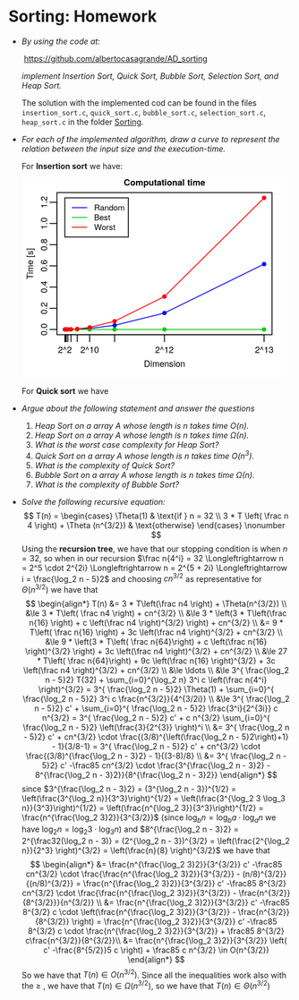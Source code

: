 # Sorting: Homework



- *By using the code at:*

  ​                                         https://github.com/albertocasagrande/AD_sorting

  *implement Insertion Sort, Quick Sort, Bubble Sort, Selection Sort, and Heap Sort.*

  The solution with the implemented cod can be found in the files `insertion_sort.c`, `quick_sort.c`, `bubble_sort.c`, `selection_sort.c`, `heap_sort.c` in the folder [Sorting](../Sorting).

- *For each of the implemented algorithm, draw a curve to represent the relation between the input size and the execution-time.*

  For **Insertion sort** we have:

  <img src="figs/insertion_sort.png" alt="insertion_sort" style="zoom:50%;" />

  For **Quick sort** we have

  

- *Argue about the following statement and answer the questions*

  1. *Heap Sort on a array $A$ whose length is n takes time $O(n)$.*
  2. *Heap Sort on a array $A$ whose length is n takes time $\Omega(n)$.*
  3. *What is the worst case complexity for Heap Sort?*
  4. *Quick Sort on a array A whose length is n takes time $O(n^3)$.*
  5. *What is the complexity of Quick Sort?*
  6. *Bubble Sort on a array A whose length is n takes time $\Omega(n)$.*
  7. *What is the complexity of Bubble Sort?*

- *Solve the following recursive equation:*
  $$
  T(n) = \begin{cases}
  \Theta(1) & \text{if } n = 32 \\
  3 * T \left( \frac n 4 \right) + \Theta (n^{3/2}) & \text{otherwise}
  \end{cases}
  \nonumber
  $$
  Using the **recursion tree**, we have that our stopping condition is when $n = 32$, so when in our recursion $\frac n{4^i} = 32 \Longleftrightarrow n = 2^5 \cdot 2^{2i} \Longleftrightarrow n = 2^{5 + 2i} \Longleftrightarrow i = \frac{\log_2 n - 5}2$ and choosing $cn^{3/2}$ as representative for $\Theta(n^{3/2})$ we have that
  $$
  \begin{align*}
  T(n) &= 3 * T\left(\frac n4 \right) + \Theta(n^{3/2}) \\
  &\le 3 * T\left( \frac n4 \right) + cn^{3/2} \\
  &\le 3 * \left(3 * T\left(\frac n{16} \right) + c \left(\frac n4 \right)^{3/2} \right) + cn^{3/2} \\
  &= 9 * T\left( \frac n{16} \right) + 3c \left(\frac n4 \right)^{3/2} + cn^{3/2} \\
  &\le 9 * \left(3 * T\left( \frac n{64}\right) + c \left(\frac n{16} \right)^{3/2} \right) + 3c \left(\frac n4 \right)^{3/2} + cn^{3/2} \\
  &\le 27 * T\left( \frac n{64}\right) + 9c \left(\frac n{16} \right)^{3/2} + 3c \left(\frac n4 \right)^{3/2} + cn^{3/2} \\
  &\le \ldots \\
  &\le 3^{ \frac{\log_2 n - 5}2} T(32) + \sum_{i=0}^{\log_2 n} 3^i c \left(\frac n{4^i} \right)^{3/2}
  = 3^{ \frac{\log_2 n - 5}2} \Theta(1) + \sum_{i=0}^{ \frac{\log_2 n - 5}2} 3^i c \frac{n^{3/2}}{4^{3/2i}} \\
  &\le 3^{ \frac{\log_2 n - 5}2} c' + \sum_{i=0}^{ \frac{\log_2 n - 5}2} \frac{3^i}{2^{3i}} c n^{3/2}
  = 3^{ \frac{\log_2 n - 5}2} c' + c n^{3/2} \sum_{i=0}^{ \frac{\log_2 n - 5}2} \left(\frac{3}{2^{3}} \right)^i \\
  &= 3^{ \frac{\log_2 n - 5}2} c' + cn^{3/2} \cdot \frac{(3/8)^{\left(\frac{\log_2 n - 5}2\right)+1} - 1}{3/8-1}
  = 3^{ \frac{\log_2 n - 5}2} c' + cn^{3/2} \cdot \frac{(3/8)^{\frac{\log_2 n - 3}2} - 1}{(3-8)/8} \\
  &= 3^{ \frac{\log_2 n - 5}2} c' -\frac85 cn^{3/2} \cdot \frac{3^{\frac{\log_2 n - 3}2} - 8^{\frac{\log_2 n - 3}2}}{8^{\frac{\log_2 n - 3}2}}
  \end{align*}
  $$
  since $3^{\frac{\log_2 n - 3}2} = (3^{\log_2 n - 3})^{1/2} = \left(\frac{3^{\log_2 n}}{3^3}\right)^{1/2} = \left(\frac{3^{\log_2 3 \log_3 n}}{3^3}\right)^{1/2} = \left(\frac{n^{\log_2 3}}{3^3}\right)^{1/2} = \frac{n^{\frac{\log_2 3}2}}{3^{3/2}}$ (since $\log_b n = \log_b a \cdot \log_a n$ we have $\log_2 n = \log_2 3 \cdot \log_3 n$) and $8^{\frac{\log_2 n - 3}2} = 2^{\frac32(\log_2 n - 3)} = (2^{\log_2 n - 3})^{3/2} = \left(\frac{2^{\log_2 n}}{2^3} \right)^{3/2} = \left(\frac{n}{8} \right)^{3/2}$ we have that
  $$
  \begin{align*}
  &= \frac{n^{\frac{\log_2 3}2}}{3^{3/2}} c' -\frac85 cn^{3/2} \cdot \frac{\frac{n^{\frac{\log_2 3}2}}{3^{3/2}} - (n/8)^{3/2}}{(n/8)^{3/2}} 
  = \frac{n^{\frac{\log_2 3}2}}{3^{3/2}} c' -\frac85 8^{3/2} cn^{3/2} \cdot \frac{\frac{n^{\frac{\log_2 3}2}}{3^{3/2}} - \frac{n^{3/2}}{8^{3/2}}}{n^{3/2}} \\
  &= \frac{n^{\frac{\log_2 3}2}}{3^{3/2}} c' -\frac85 8^{3/2} c \cdot \left(\frac{n^{\frac{\log_2 3}2}}{3^{3/2}} - \frac{n^{3/2}}{8^{3/2}} \right)
  = \frac{n^{\frac{\log_2 3}2}}{3^{3/2}} c' -\frac85 8^{3/2} c \cdot \frac{n^{\frac{\log_2 3}2}}{3^{3/2}} + \frac85 8^{3/2} c\frac{n^{3/2}}{8^{3/2}}\\
  &= \frac{n^{\frac{\log_2 3}2}}{3^{3/2}} \left( c' -\frac{8^{5/2}}5 c \right) + \frac85 c n^{3/2}
  \in O(n^{3/2})
  \end{align*}
  $$
  So we have that $T(n) \in O(n^{3/2})$. Since all the inequalities work also with the $\ge$ , we have that $T(n) \in \Omega(n^{3/2})$, so we have that $T(n) \in \Theta(n^{3/2})$

